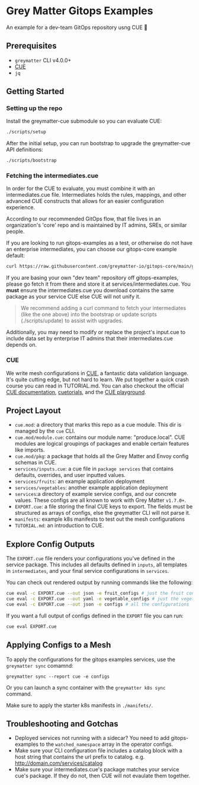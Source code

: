 # Grey Matter Gitops Examples

An example for a dev-team GitOps repository usng CUE :rocket:

## Prerequisites

* `greymatter` CLI v4.0.0+
* [CUE](https://cuelang.org/docs/install/)
* `jq`

## Getting Started

### Setting up the repo

Install the greymatter-cue submodule so you can evaluate CUE:

```sh
./scripts/setup
```

After the initial setup, you can run bootstrap to upgrade the greymatter-cue API definitions:

```sh
./scripts/bootstrap
```

### Fetching the intermediates.cue

In order for the CUE to evaluate, you must combine it with an intermediates.cue file.
Intermediates holds the rules, mappings, and other advanced CUE constructs that allows
for an easier configuration experience.

According to our recommended GitOps flow, that file lives in an organization's 'core' repo
and is maintained by IT admins, SREs, or similar people.

If you are looking to run gitops-examples as a test, or otherwise do not have an enterprise 
intermediates, you can choose our gitops-core example default:

```sh
curl https://raw.githubusercontent.com/greymatter-io/gitops-core/main/gm/intermediates.cue | sed -E 's/package .+/package services/'  >> ./services/intermediates.cue
```

If you are basing your own "dev team" repository off gitops-examples, please go fetch it from there
and store it at services/intermediates.cue. You **must** ensure the intermediates.cue you download contains the same
package as your service CUE else CUE will not unify it.  

> We recommend adding a curl command to fetch your intermediates (like the one above) into the bootstrap or update scripts (./scripts/update) to assist with upgrades. 

Additionally, you may need to modify or replace the project's input.cue to include data set by enterprise 
IT admins that their intermediates.cue depends on.

### CUE

We write mesh configurations in [CUE](https://cuelang.org/), a fantastic data validation language. It's quite cutting edge,
but not hard to learn. We put together a quick crash course you can read in TUTORIAL.md. You can also checkout the official [CUE
documentation](https://cuelang.org/docs/), [cuetorials](https://cuetorials.com/), and the [CUE playground](https://cuelang.org/play/#cue@export@cue).

## Project Layout

* `cue.mod`: a directory that marks this repo as a cue module. This dir is
  managed by the `cue` CLI.
* `cue.mod/module.cue`: contains our module name: "produce.local". CUE modules are logical groupings of packages
   and enable certain features like imports.
* `cue.mod/pkg`: a package that holds all the Grey Matter and Envoy config schemas in CUE.
* `services/inputs.cue`: a cue file in `package services` that contains defaults, overrides, and user inputted values.
* `services/fruits`: an example application deployment
* `services/vegetables`: another example application deployment
* `services`:a directory of example service configs, and our concrete values. These
  configs are all known to work with Grey Matter `v1.7.0+`.
* `EXPORT.cue`: a file storing the final CUE keys to export. The fields must be structured as arrays of configs, else the greymatter
   CLI will not parse it. 
* `manifests`: example k8s manifests to test out the mesh configurations
* `TUTORIAL.md`: an introduction to CUE.

## Explore Config Outputs

The `EXPORT.cue` file renders your configurations you've defined in the service 
package. This includes all defaults defined in `inputs`, all templates in `intermediates`,
and your final service configurations in `services`.

You can check out rendered output by running commands like the following:

```sh
cue eval -c EXPORT.cue --out json -e fruit_configs # just the fruit configurations
cue eval -c EXPORT.cue --out yaml -e vegetable_configs # just the vegetable configurations
cue eval -c EXPORT.cue --out json -e configs # all the configurations
```

If you want a full output of configs defined in the `EXPORT` file you can run:

```sh
cue eval EXPORT.cue
```

## Applying Configs to a Mesh

To apply the configurations for the gitops examples services, use the `greymatter sync` comamnd:
```
greymatter sync --report cue -e configs
```

Or you can launch a sync container with the `greymatter k8s sync` command.

Make sure to apply the starter k8s manifests in `./manifets/`.

## Troubleshooting and Gotchas

* Deployed services not running with a sidecar?
  You need to add gitops-examples to the `watched_namespace` array in the operator configs.
* Make sure your CLI configuration file includes a catalog block with a host string that contains the url prefix to catalog.
  e.g. http://domain.com/services/catalog
* Make sure your intermediates.cue's package matches your service cue's package. If they do not, then CUE will not evaulate them together.

